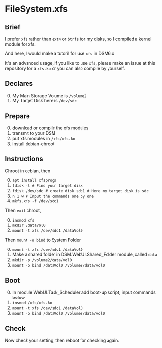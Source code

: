 # FileSystem.xfs
## Brief
I prefer `xfs` rather than `ext4` or `btrfs` for my disks, so I compiled a kernel module for xfs.

And here, I would make a tutoril for use `xfs` in DSM6.x

It's an advanced usage, if you like to use `xfs`, please make an issue at this repository for a `xfs.ko` or you can also compile by yourself. 

## Declares
0. My Main Storage Volume is `/volume2`
0. My Target Disk here is `/dev/sdc`

## Prepare
0. download or compile the xfs modules
0. transmit to your DSM
0. put xfs modules in `/xfs/xfs.ko`
0. install debian-chroot

## Instructions
Chroot in debian, then 

0. `apt install xfsprogs`
0. `fdisk -l # Find your target disk` 
0. `fdisk /dev/sdc # create disk sdc1 # Here my target disk is sdc`
0. `n 1 w # Input the commands one by one`
0. `mkfs.xfs -f /dev/sdc1`

Then `exit` chroot,

0. `insmod xfs`
0. `mkdir /dataVol0`
0. `mount -t xfs /dev/sdc1 /dataVol0`

Then `mount -o bind` to System Folder

0. `mount -t xfs /dev/sdc1 /dataVol0`
0. Make a shared folder in DSM.WebUI.Shared_Folder module, called `data`
0. `mkdir -p /volume2/data/vol0`
0. `mount -o bind /dataVol0 /volume2/data/vol0`

## Boot
0. In module WebUI.Task_Scheduler add boot-up script, input commands below
0. `insmod /xfs/xfs.ko`
0. `mount -t xfs /dev/sdc1 /dataVol0`
0. `mount -o bind /dataVol0 /volume2/data/vol0`

## Check
Now check your setting, then reboot for checking again.
